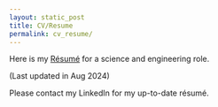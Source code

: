 ```yaml
---
layout: static_post
title: CV/Resume
permalink: cv_resume/
---
```

Here is my [Résumé](https://tmatsuzawa.github.io/cv_resume/Resume_TakumiMatsuzawa.pdf) for a science and engineering role.

(Last updated in Aug 2024)

Please contact my LinkedIn for my up-to-date résumé.